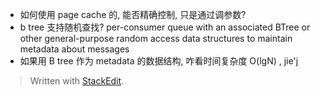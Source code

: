 * 如何使用 page cache 的, 能否精确控制, 只是通过调参数? 
* b tree 支持随机查找? 
per-consumer queue with an associated BTree or other general-purpose random access data structures to maintain metadata about messages
* 如果用 B tree 作为 metadata 的数据结构, 咋看时间复杂度 O(lgN) , jie'j

> Written with [StackEdit](https://stackedit.io/).
<!--stackedit_data:
eyJoaXN0b3J5IjpbLTc5MzIzMDMzNiwxNjY5NTcwMTExLDEzMj
AwOTUyNjcsLTkyODI2ODQ5Nl19
-->